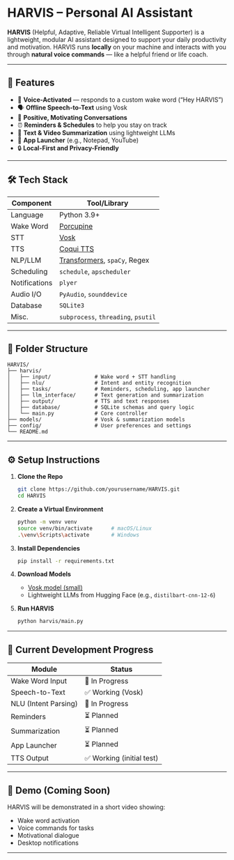 
# HARVIS – Personal AI Assistant

**HARVIS** (Helpful, Adaptive, Reliable Virtual Intelligent Supporter) is a lightweight, modular AI assistant designed to support your daily productivity and motivation. HARVIS runs **locally** on your machine and interacts with you through **natural voice commands** — like a helpful friend or life coach.

---

## 🧠 Features

* 🎤 **Voice-Activated** — responds to a custom wake word (“Hey HARVIS”)
* 🗣️ **Offline Speech-to-Text** using Vosk
* 💬 **Positive, Motivating Conversations**
* ⏰ **Reminders & Schedules** to help you stay on track
* 📝 **Text & Video Summarization** using lightweight LLMs
* 🚀 **App Launcher** (e.g., Notepad, YouTube)
* 🔒 **Local-First and Privacy-Friendly**

---

## 🛠️ Tech Stack

| Component     | Tool/Library                                                         |
| ------------- | -------------------------------------------------------------------- |
| Language      | Python 3.9+                                                          |
| Wake Word     | [Porcupine](https://picovoice.ai)                                    |
| STT           | [Vosk](https://alphacephei.com/vosk/)                                |
| TTS           | [Coqui TTS](https://github.com/coqui-ai/TTS)                         |
| NLP/LLM       | [Transformers](https://huggingface.co/transformers/), `spaCy`, Regex |
| Scheduling    | `schedule`, `apscheduler`                                            |
| Notifications | `plyer`                                                              |
| Audio I/O     | `PyAudio`, `sounddevice`                                             |
| Database      | `SQLite3`                                                            |
| Misc.         | `subprocess`, `threading`, `psutil`                                  |

---

## 📁 Folder Structure 

```
HARVIS/
├── harvis/
│   ├── input/              # Wake word + STT handling
│   ├── nlu/                # Intent and entity recognition
│   ├── tasks/              # Reminders, scheduling, app launcher
│   ├── llm_interface/      # Text generation and summarization
│   ├── output/             # TTS and text responses
│   ├── database/           # SQLite schemas and query logic
│   └── main.py             # Core controller
├── models/                 # Vosk & summarization models
├── config/                 # User preferences and settings
└── README.md
```

---

## ⚙️ Setup Instructions

1. **Clone the Repo**

   ```bash
   git clone https://github.com/yourusername/HARVIS.git
   cd HARVIS
   ```

2. **Create a Virtual Environment**

   ```bash
   python -m venv venv
   source venv/bin/activate      # macOS/Linux
   .\venv\Scripts\activate       # Windows
   ```

3. **Install Dependencies**

   ```bash
   pip install -r requirements.txt
   ```

4. **Download Models**

   * [Vosk model (small)](https://alphacephei.com/vosk/models)
   * Lightweight LLMs from Hugging Face (e.g., `distilbart-cnn-12-6`)

5. **Run HARVIS**

   ```bash
   python harvis/main.py
   ```

---

## 🧪 Current Development Progress

| Module               | Status                   |
| -------------------- | ------------------------ |
| Wake Word Input      | 🔄 In Progress           |
| Speech-to-Text       | ✅ Working (Vosk)         |
| NLU (Intent Parsing) | 🔄 In Progress           |
| Reminders            | ⏳ Planned                |
| Summarization        | ⏳ Planned                |
| App Launcher         | ⏳ Planned                |
| TTS Output           | ✅ Working (initial test) |

---

## 🎥 Demo (Coming Soon)

HARVIS will be demonstrated in a short video showing:

* Wake word activation
* Voice commands for tasks
* Motivational dialogue
* Desktop notifications

---
